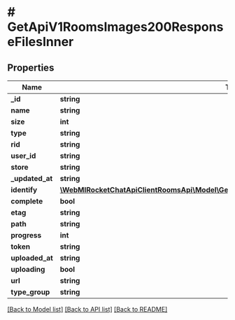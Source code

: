 # # GetApiV1RoomsImages200ResponseFilesInner

## Properties

Name | Type | Description | Notes
------------ | ------------- | ------------- | -------------
**_id** | **string** |  | [optional]
**name** | **string** |  | [optional]
**size** | **int** |  | [optional]
**type** | **string** |  | [optional]
**rid** | **string** |  | [optional]
**user_id** | **string** |  | [optional]
**store** | **string** |  | [optional]
**_updated_at** | **string** |  | [optional]
**identify** | [**\WebMIRocketChatApiClientRoomsApi\Model\GetApiV1ChannelsFiles200ResponseFilesInnerIdentify**](GetApiV1ChannelsFiles200ResponseFilesInnerIdentify.md) |  | [optional]
**complete** | **bool** |  | [optional]
**etag** | **string** |  | [optional]
**path** | **string** |  | [optional]
**progress** | **int** |  | [optional]
**token** | **string** |  | [optional]
**uploaded_at** | **string** |  | [optional]
**uploading** | **bool** |  | [optional]
**url** | **string** |  | [optional]
**type_group** | **string** |  | [optional]

[[Back to Model list]](../../README.md#models) [[Back to API list]](../../README.md#endpoints) [[Back to README]](../../README.md)
